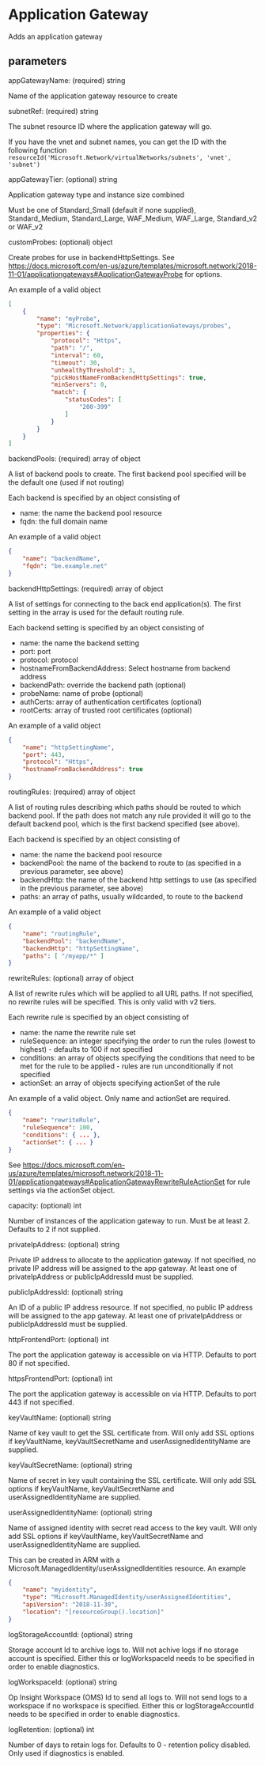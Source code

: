 # Application Gateway

Adds an application gateway

## parameters

appGatewayName: (required) string

Name of the application gateway resource to create

subnetRef: (required) string

The subnet resource ID where the application gateway will go.

If you have the vnet and subnet names, you can get the ID with the following function
`resourceId('Microsoft.Network/virtualNetworks/subnets', 'vnet', 'subnet')`

appGatewayTier: (optional) string

Application gateway type and instance size combined

Must be one of Standard_Small (default if none supplied), Standard_Medium, Standard_Large, WAF_Medium, WAF_Large, Standard_v2 or WAF_v2

customProbes: (optional) object

Create probes for use in backendHttpSettings.
See https://docs.microsoft.com/en-us/azure/templates/microsoft.network/2018-11-01/applicationgateways#ApplicationGatewayProbe
for options.

An example of a valid object

```json
[
    {
        "name": "myProbe",
        "type": "Microsoft.Network/applicationGateways/probes",
        "properties": {
            "protocol": "Https",
            "path": "/",
            "interval": 60,
            "timeout": 30,
            "unhealthyThreshold": 3,
            "pickHostNameFromBackendHttpSettings": true,
            "minServers": 0,
            "match": {
                "statusCodes": [
                    "200-399"
                ]
            }
        }
    }
]
```

backendPools: (required) array of object

A list of backend pools to create.
The first backend pool specified will be the default one (used if not routing)

Each backend is specified by an object consisting of

* name: the name the backend pool resource
* fqdn: the full domain name

An example of a valid object

```json
{
    "name": "backendName",
    "fqdn": "be.example.net"
}
```

backendHttpSettings: (required) array of object

A list of settings for connecting to the back end application(s).
The first setting in the array is used for the default routing rule.

Each backend setting is specified by an object consisting of

* name: the name the backend setting
* port: port
* protocol: protocol
* hostnameFromBackendAddress: Select hostname from backend address
* backendPath: override the backend path (optional)
* probeName: name of probe (optional)
* authCerts: array of authentication certificates (optional)
* rootCerts: array of trusted root certificates (optional)

An example of a valid object

```json
{
    "name": "httpSettingName",
    "port": 443,
    "protocol": "Https",
    "hostnameFromBackendAddress": true
}
```

routingRules: (required) array of object

A list of routing rules describing which paths should be routed to which backend pool.
If the path does not match any rule provided it will go to the default backend pool,
which is the first backend specified (see above).

Each backend is specified by an object consisting of

* name: the name the backend pool resource
* backendPool: the name of the backend to route to (as specified in a previous parameter, see above)
* backendHttp: the name of the backend http settings to use (as specified in the previous parameter, see above)
* paths: an array of paths, usually wildcarded, to route to the backend

An example of a valid object

```json
{
    "name": "routingRule",
    "backendPool": "backendName",
    "backendHttp": "httpSettingName",
    "paths": [ "/myapp/*" ]
}
```

rewriteRules: (optional) array of object

A list of rewrite rules which will be applied to all URL paths.
If not specified, no rewrite rules will be specified.
This is only valid with v2 tiers.

Each rewrite rule is specified by an object consisting of

* name: the name the rewrite rule set
* ruleSequence: an integer specifying the order to run the rules (lowest to highest) - defaults to 100 if not specified
* conditions: an array of objects specifying the conditions that need to be met for the rule to be applied - rules are run unconditionally if not specified
* actionSet: an array of objects specifying actionSet of the rule

An example of a valid object. Only name and actionSet are required.

```json
{
    "name": "rewriteRule",
    "ruleSequence": 100,
    "conditions": { ... }, 
    "actionSet": { ... }
}
```

See https://docs.microsoft.com/en-us/azure/templates/microsoft.network/2018-11-01/applicationgateways#ApplicationGatewayRewriteRuleActionSet
for rule settings via the actionSet object.

capacity: (optional) int

Number of instances of the application gateway to run.
Must be at least 2.
Defaults to 2 if not supplied.

privateIpAddress: (optional) string

Private IP address to allocate to the application gateway.
If not specified, no private IP address will be assigned to the app gateway.
At least one of privateIpAddress or publicIpAddressId must be supplied.

publicIpAddressId: (optional) string

An ID of a public IP address resource.
If not specified, no public IP address will be assigned to the app gateway.
At least one of privateIpAddress or publicIpAddressId must be supplied.

httpFrontendPort: (optional) int

The port the application gateway is accessible on via HTTP.
Defaults to port 80 if not specified.

httpsFrontendPort: (optional) int

The port the application gateway is accessible on via HTTP.
Defaults to port 443 if not specified.

keyVaultName: (optional) string

Name of key vault to get the SSL certificate from.
Will only add SSL options if keyVaultName, keyVaultSecretName and userAssignedIdentityName are supplied.

keyVaultSecretName: (optional) string

Name of secret in key vault containing the SSL certificate.
Will only add SSL options if keyVaultName, keyVaultSecretName and userAssignedIdentityName are supplied.

userAssignedIdentityName: (optional) string

Name of assigned identity with secret read access to the key vault.
Will only add SSL options if keyVaultName, keyVaultSecretName and userAssignedIdentityName are supplied.

This can be created in ARM with a Microsoft.ManagedIdentity/userAssignedIdentities resource.
An example

```json
{
    "name": "myidentity",
    "type": "Microsoft.ManagedIdentity/userAssignedIdentities",
    "apiVersion": "2018-11-30",
    "location": "[resourceGroup().location]"
}
```

logStorageAccountId: (optional) string

Storage account Id to archive logs to.
Will not achive logs if no storage account is specified.
Either this or logWorkspaceId needs to be specified in order to enable diagnostics.

logWorkspaceId: (optional) string

Op Insight Workspace (OMS) Id to send all logs to.
Will not send logs to a workspace if no workspace is specified.
Either this or logStorageAccountId needs to be specified in order to enable diagnostics.

logRetention: (optional) int

Number of days to retain logs for.
Defaults to 0 - retention policy disabled.
Only used if diagnostics is enabled.
